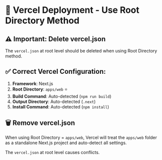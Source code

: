 # 🚀 Vercel Deployment - Use Root Directory Method

## ⚠️ Important: Delete vercel.json

The `vercel.json` at root level should be deleted when using Root Directory method.

## ✅ Correct Vercel Configuration:

1. **Framework**: Next.js
2. **Root Directory**: `apps/web` ⭐ 
3. **Build Command**: Auto-detected (`npm run build`)
4. **Output Directory**: Auto-detected (`.next`)
5. **Install Command**: Auto-detected (`npm install`)

## 🗑️ Remove vercel.json

When using Root Directory = `apps/web`, Vercel will treat the `apps/web` folder as a standalone Next.js project and auto-detect all settings.

The `vercel.json` at root level causes conflicts.